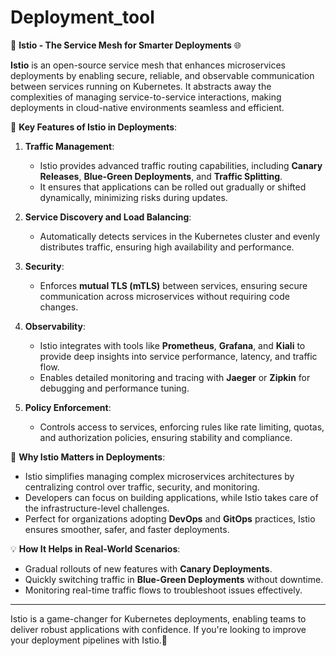 # Deployment_tool
🚀 **Istio - The Service Mesh for Smarter Deployments** 🌐  

**Istio** is an open-source service mesh that enhances microservices deployments by enabling secure, reliable, and observable communication between services running on Kubernetes. It abstracts away the complexities of managing service-to-service interactions, making deployments in cloud-native environments seamless and efficient.  

🔑 **Key Features of Istio in Deployments**:  
1. **Traffic Management**:  
   - Istio provides advanced traffic routing capabilities, including **Canary Releases**, **Blue-Green Deployments**, and **Traffic Splitting**.  
   - It ensures that applications can be rolled out gradually or shifted dynamically, minimizing risks during updates.  

2. **Service Discovery and Load Balancing**:  
   - Automatically detects services in the Kubernetes cluster and evenly distributes traffic, ensuring high availability and performance.  

3. **Security**:  
   - Enforces **mutual TLS (mTLS)** between services, ensuring secure communication across microservices without requiring code changes.  

4. **Observability**:  
   - Istio integrates with tools like **Prometheus**, **Grafana**, and **Kiali** to provide deep insights into service performance, latency, and traffic flow.  
   - Enables detailed monitoring and tracing with **Jaeger** or **Zipkin** for debugging and performance tuning.  

5. **Policy Enforcement**:  
   - Controls access to services, enforcing rules like rate limiting, quotas, and authorization policies, ensuring stability and compliance.  

🎯 **Why Istio Matters in Deployments**:  
- Istio simplifies managing complex microservices architectures by centralizing control over traffic, security, and monitoring.  
- Developers can focus on building applications, while Istio takes care of the infrastructure-level challenges.  
- Perfect for organizations adopting **DevOps** and **GitOps** practices, Istio ensures smoother, safer, and faster deployments.  

💡 **How It Helps in Real-World Scenarios**:  
- Gradual rollouts of new features with **Canary Deployments**.  
- Quickly switching traffic in **Blue-Green Deployments** without downtime.  
- Monitoring real-time traffic flows to troubleshoot issues effectively.  

---

Istio is a game-changer for Kubernetes deployments, enabling teams to deliver robust applications with confidence. If you're looking to improve your deployment pipelines with Istio.🌟
